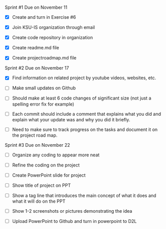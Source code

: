 Sprint #1 Due on November 11

- [x] Create and turn in Exercise #6 

- [x] Join KSU-IS organization through email 

- [x] Create code repository in organization 

- [x] Create readme.md file 

- [x] Create projectroadmap.md file 

Sprint #2 Due on November 17

- [x] Find information on related project by youtube videos, websites, etc. 

- [ ] Make small updates on Github

- [ ] Should make at least 6 code changes of significant size (not just a spelling error fix for example)

- [ ] Each commit should include a comment that explains what you did and explain what your update was and why you did it briefly.

- [ ] Need to make sure to track progress on the tasks and document it on the project road map.

Sprint #3 Due on November 22

- [ ] Organize any coding to appear more neat 

- [ ] Refine the coding on the project

- [ ] Create PowerPoint slide for project 

- [ ] Show title of project on PPT

- [ ] Show a tag line that introduces the main concept of what it does and what it will do on the PPT

- [ ] Show 1-2 screenshots or pictures demonstrating the idea

- [ ] Upload PowerPoint to Github and turn in powerpoint to D2L

